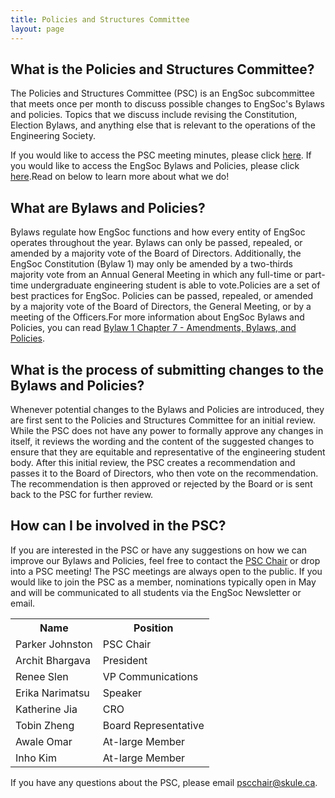 ```yaml
---
title: Policies and Structures Committee
layout: page
---
```


<h2>What is the Policies and Structures Committee?</h2>
<p>The Policies and Structures Committee (PSC) is an EngSoc subcommittee that meets once per month to discuss possible changes to EngSoc's Bylaws and policies. Topics that we discuss include revising the Constitution, Election Bylaws, and anything else that is relevant to the operations of the Engineering Society.</p>
<p>If you would like to access the PSC meeting minutes, please click <a href="https://drive.google.com/drive/u/1/folders/1A2tghRaPWWPHn7Mukl-At_jkkTbpUTu5" target=blank>here</a>. If you would like to access the EngSoc Bylaws and Policies, please click <a href="https://skule.ca/governing_documents" target=blank>here</a>.Read on below to learn more about what we do!</p>
<h2>What are Bylaws and Policies?</h2>Bylaws regulate how EngSoc functions and how every entity of EngSoc operates throughout the year. Bylaws can only be passed, repealed, or amended by a majority vote of the Board of Directors. Additionally, the EngSoc Constitution (Bylaw 1) may only be amended by a two-thirds majority vote from an Annual General Meeting in which any full-time or part-time undergraduate engineering student is able to vote.Policies are a set of best practices for EngSoc. Policies can be passed, repealed, or amended by a majority vote of the Board of Directors, the General Meeting, or by a meeting of the Officers.For more information about EngSoc Bylaws and Policies, you can read <a href="https://github.com/skule/bylaws/blob/master/Bylaw%201.pdf">Bylaw 1 Chapter 7 - Amendments, Bylaws, and Policies</a>.<h2>What is the process of submitting changes to the Bylaws and Policies?</h2>Whenever potential changes to the Bylaws and Policies are introduced, they are first sent to the Policies and Structures Committee for an initial review. While the PSC does not have any power to formally approve any changes in itself, it reviews the wording and the content of the suggested changes to ensure that they are equitable and representative of the engineering student body. After this initial review, the PSC creates a recommendation and passes it to the Board of Directors, who then vote on the recommendation. The recommendation is then approved or rejected by the Board or is sent back to the PSC for further review. <h2>How can I be involved in the PSC?</h2>If you are interested in the PSC or have any suggestions on how we can improve our Bylaws and Policies, feel free to contact the <a href="mailto:pscchair@skule.ca">PSC Chair</a> or drop into a PSC meeting! The PSC meetings are always open to the public. If you would like to join the PSC as a member, nominations typically open in May and will be communicated to all students via the EngSoc Newsletter or email. <table>
    <tr>
        <th>Name</th>
        <th>Position</th>
    </tr>
    <tr>
        <td>Parker Johnston</td>
        <td>PSC Chair</td>
    </tr>
    <tr>
        <td>Archit Bhargava</td>
        <td>President</td>
    </tr>
    <tr>
        <td>Renee Slen</td>
        <td>VP Communications</td>
    </tr>
    <tr>
        <td>Erika Narimatsu</td>
        <td>Speaker</td>
    </tr>
    <tr>
        <td>Katherine Jia</td>
        <td>CRO</td>
    </tr>
    <tr>
        <td>Tobin Zheng</td>
        <td>Board Representative</td>
    </tr>
    <tr>
        <td>Awale Omar</td>
        <td>At-large Member</td>
    </tr>
    <tr>
        <td>Inho Kim</td>
        <td>At-large Member</td>
    </tr>
</table>If you have any questions about the PSC, please email <a href="mailto:pscchair@skule.ca">pscchair@skule.ca</a>.